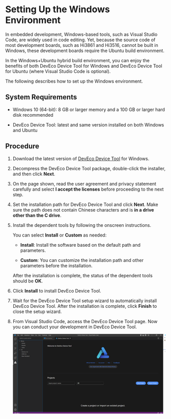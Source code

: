 # Setting Up the Windows Environment

In embedded development, Windows-based tools, such as Visual Studio Code, are widely used in code editing. Yet, because the source code of most development boards, such as Hi3861 and Hi3516, cannot be built in Windows, these development boards require the Ubuntu build environment.

In the Windows+Ubuntu hybrid build environment, you can enjoy the benefits of both DevEco Device Tool for Windows and DevEco Device Tool for Ubuntu (where Visual Studio Code is optional).

The following describes how to set up the Windows environment.

## System Requirements

- Windows 10 (64-bit): 8 GB or larger memory and a 100 GB or larger hard disk recommended

- DevEco Device Tool: latest and same version installed on both Windows and Ubuntu


## Procedure

1. Download the latest version of [DevEco Device Tool](https://device.harmonyos.com/cn/ide#download) for Windows.

2. Decompress the DevEco Device Tool package, double-click the installer, and then click **Next**.

3. On the page shown, read the user agreement and privacy statement carefully and select **I accept the licenses** before proceeding to the next step.

4. Set the installation path for DevEco Device Tool and click **Next**. Make sure the path does not contain Chinese characters and is **in a drive other than the C drive**.


5. Install the dependent tools by following the onscreen instructions.

   You can select **Install** or **Custom** as needed:

   - **Install**: Install the software based on the default path and parameters.
   
   - **Custom**: You can customize the installation path and other parameters before the installation.

   After the installation is complete, the status of the dependent tools should be **OK**.
   
6. Click **Install** to install DevEco Device Tool.

7. Wait for the DevEco Device Tool setup wizard to automatically install DevEco Device Tool. After the installation is complete, click **Finish** to close the setup wizard.

8. From Visual Studio Code, access the DevEco Device Tool page. Now you can conduct your development in DevEco Device Tool.

   ![en-us_image_0000001338012765](figures/en-us_image_0000001338012765.png)
